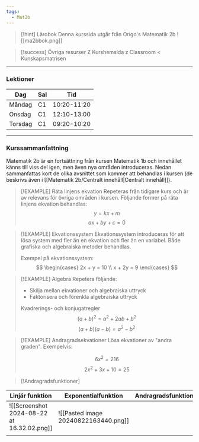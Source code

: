 ```yaml
---
tags:
  - Mat2b
---
```


>[!hint] Lärobok
>Denna kurssida utgår från Origo's Matematik 2b
>![[ma2bbok.png]]



>[!success] Övriga resurser
>Z
>Kurshemsida
>z
>Classroom
><
>Kunskapsmatrisen



---

### Lektioner

| Dag     | Sal | Tid         |
| ------- | --- | ----------- |
| Måndag  | C1  | 10:20-11:20 |
| Onsdag  | C1  | 12:10-13:00 |
| Torsdag | C1  | 09:20-10:20 |

---

### Kurssammanfattning

Matematik 2b är en fortsättning från kursen Matematik 1b och innehållet känns till viss del igen, men även nya områden introduceras. Nedan sammanfattas kort de olika avsnittet som kommer att behandlas i kursen (de beskrivs även i [[Matematik 2b/Centralt innehåll|Centralt innehåll]]).

>[!EXAMPLE] Räta linjens ekvation
>Repeteras från tidigare kurs och är av relevans för övriga områden i kursen.
>Följande former på räta linjens ekvation behandlas:
> $$ y=kx+m $$
> $$ ax+by+c = 0 $$

>[!EXAMPLE] Ekvationssystem
>Ekvationssystem introduceras för att lösa system med fler än en ekvation och fler än en variabel. Både grafiska och algebraiska metoder behandlas.
>
>Exempel på ekvationssystem:
>$$ \begin{cases} 2x + y = 10 \\ x + 2y = 9 \end{cases} $$

>[!EXAMPLE] Algebra
>Repetera följande:
> - Skilja mellan ekvationer och algebraiska uttryck 
> - Faktorisera och förenkla algebraiska uttryck
> 
> Kvadrerings- och konjugatregler
> $$ (a+b)^2 = a^2 + 2ab + b^2$$
> $$ (a+b)(a-b) = a^2 - b^2 $$

>[!EXAMPLE] Andragradsekvationer
>Lösa ekvationer av "andra graden".  Exempelvis:
>
>$$ 6x^2 = 216 $$
>$$ 2x^2 + 3x + 10 = 25 $$

>[!Andragradsfunktioner]




| Linjär funktion                            | Exponentialfunktion                  | Andragradsfunktioner |
| ------------------------------------------ | ------------------------------------ | -------------------- |
| ![[Screenshot 2024-08-22 at 16.32.02.png]] | ![[Pasted image 20240822163440.png]] |                      |
|                                            |                                      |                      |
















